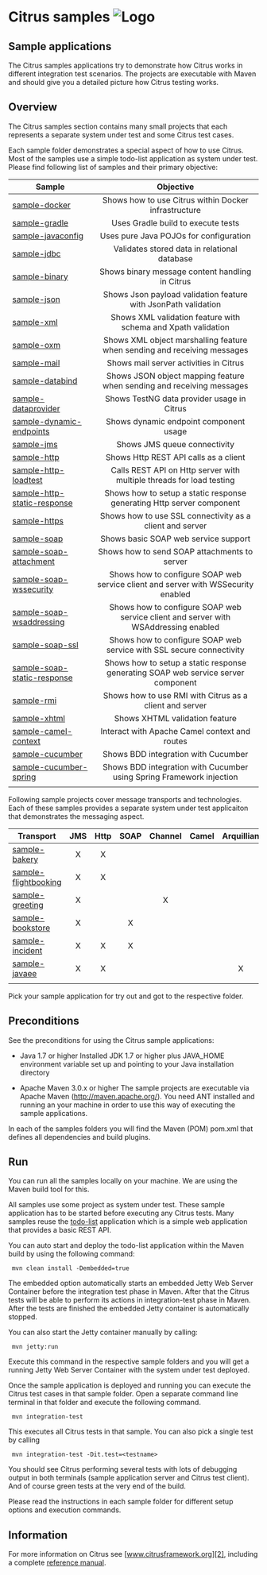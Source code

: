 Citrus samples ![Logo][1]
==============

Sample applications
---------

The Citrus samples applications try to demonstrate how Citrus works in
different integration test scenarios. The projects are executable with Maven
and should give you a detailed picture how Citrus testing works.

Overview
---------

The Citrus samples section contains many small projects that each represents a separate system under test and
some Citrus test cases.

Each sample folder demonstrates a special aspect of how to use Citrus. Most of the samples use a simple todo-list application as
system under test. Please find following list of samples and their primary objective:

| Sample                                | Objective |
|---------------------------------------|:---------:|
| [sample-docker](sample-docker)| Shows how to use Citrus within Docker infrastructure |
| [sample-gradle](sample-gradle)| Uses Gradle build to execute tests |
| [sample-javaconfig](sample-javaconfig)| Uses pure Java POJOs for configuration |
| [sample-jdbc](sample-jdbc)| Validates stored data in relational database |
| [sample-binary](sample-binary)| Shows binary message content handling in Citrus |
| [sample-json](sample-json)| Shows Json payload validation feature with JsonPath validation |
| [sample-xml](sample-xml)| Shows XML validation feature with schema and Xpath validation |
| [sample-oxm](sample-oxm)| Shows XML object marshalling feature when sending and receiving messages |
| [sample-mail](sample-mail)| Shows mail server activities in Citrus |
| [sample-databind](sample-databind)| Shows JSON object mapping feature when sending and receiving messages |
| [sample-dataprovider](sample-dataprovider)| Shows TestNG data provider usage in Citrus |
| [sample-dynamic-endpoints](sample-dynamic-endpoints)| Shows dynamic endpoint component usage |
| [sample-jms](sample-jms)| Shows JMS queue connectivity |
| [sample-http](sample-http)| Shows Http REST API calls as a client |
| [sample-http-loadtest](sample-http-loadtest)| Calls REST API on Http server with multiple threads for load testing |
| [sample-http-static-response](sample-http-static-response)| Shows how to setup a static response generating Http server component |
| [sample-https](sample-https)| Shows how to use SSL connectivity as a client and server |
| [sample-soap](sample-soap)| Shows basic SOAP web service support |
| [sample-soap-attachment](sample-soap-attachment)| Shows how to send SOAP attachments to server |
| [sample-soap-wssecurity](sample-soap-wssecurity)| Shows how to configure SOAP web service client and server with WSSecurity enabled |
| [sample-soap-wsaddressing](sample-soap-wsaddressing)| Shows how to configure SOAP web service client and server with WSAddressing enabled |
| [sample-soap-ssl](sample-soap-ssl)| Shows how to configure SOAP web service with SSL secure connectivity |
| [sample-soap-static-response](sample-soap-static-response)| Shows how to setup a static response generating SOAP web service server component |
| [sample-rmi](sample-rmi)| Shows how to use RMI with Citrus as a client and server |
| [sample-xhtml](sample-xhtml)| Shows XHTML validation feature |
| [sample-camel-context](sample-camel-context)| Interact with Apache Camel context and routes |
| [sample-cucumber](sample-cucumber)| Shows BDD integration with Cucumber |
| [sample-cucumber-spring](sample-cucumber-spring)| Shows BDD integration with Cucumber using Spring Framework injection |
|                                       |           |

Following sample projects cover message transports and technologies. Each of these samples provides a separate system under test applicaiton
that demonstrates the messaging aspect.

| Transport                                    | JMS | Http | SOAP | Channel | Camel | Arquillian | JDBC | SYNC | ASYNC |
|----------------------------------------------|:---:|:----:|:----:|:-------:|:-----:|:----------:|:----:|:----:|:-----:|
| [sample-bakery](sample-bakery)               |  X  |  X   |      |         |       |            |      |  X   |   X   |
| [sample-flightbooking](sample-flightbooking) |  X  |  X   |      |         |       |            |  X   |      |   X   |
| [sample-greeting](sample-greeting)           |  X  |      |      |    X    |       |            |      |  X   |   X   |
| [sample-bookstore](sample-bookstore)         |  X  |      |  X   |         |       |            |      |  X   |       |
| [sample-incident](sample-incident)           |  X  |  X   |  X   |         |       |            |      |  X   |   X   |
| [sample-javaee](sample-javaee)               |  X  |  X   |      |         |       |     X      |      |  X   |   X   |
|                                              |     |      |      |         |       |            |      |      |       |

Pick your sample application for try out and got to the respective folder.

Preconditions
---------

See the preconditions for using the Citrus sample applications:

* Java 1.7 or higher
Installed JDK 1.7 or higher plus JAVA_HOME environment variable set
up and pointing to your Java installation directory

* Apache Maven 3.0.x or higher
The sample projects are executable via Apache Maven (http://maven.apache.org/). You need
ANT installed and running an your machine in order to use this way of executing the
sample applications.

In each of the samples folders you will find the Maven (POM) pom.xml that defines all dependencies and build plugins.

Run
---------

You can run all the samples locally on your machine. We are using the Maven build tool for this.

All samples use some project as system under test. These sample application has to be started before executing any Citrus tests.
Many samples reuse the [todo-list](todo-app) application which is a simple web application that provides a basic REST API. 

You can auto start and deploy the todo-list application within the Maven build by using the following command:

     mvn clean install -Dembedded=true
    
The embedded option automatically starts an embedded Jetty Web Server Container before the integration test phase in Maven. After that
the Citrus tests will be able to perform its actions in integration-test phase in Maven. After the tests are finished the embedded Jetty 
container is automatically stopped.

You can also start the Jetty container manually by calling:

     mvn jetty:run

Execute this command in the respective sample folders and you will get a running Jetty Web Server Container with the system under test deployed.

Once the sample application is deployed and running you can execute the Citrus test cases in that sample folder.
Open a separate command line terminal in that folder and execute the following command.

     mvn integration-test

This executes all Citrus tests in that sample. You can also pick a single test by calling 

     mvn integration-test -Dit.test=<testname>
    
You should see Citrus performing several tests with lots of debugging output in both terminals (sample application server
and Citrus test client). And of course green tests at the very end of the build.

Please read the instructions in each sample folder for different setup options and execution commands.

Information
---------

For more information on Citrus see [www.citrusframework.org][2], including
a complete [reference manual][3].

 [1]: http://www.citrusframework.org/img/brand-logo.png "Citrus"
 [2]: http://www.citrusframework.org
 [3]: http://www.citrusframework.org/reference/html/
 [4]: https://github.com/christophd/citrus